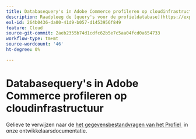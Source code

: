 ```yaml
---
title: Databasequery's in Adobe Commerce profileren op cloudinfrastructuur
description: Raadpleeg de [query's voor de profieldatabase](https://experienceleague.adobe.com/nl/docs/commerce-cloud-service/user-guide/develop/storage/profile-database-queries) in de documentatie voor ontwikkelaars.
exl-id: 264b0436-da00-41d9-b057-d1453956f849
feature: Cloud
source-git-commit: 2aeb2355b74d1cdfc62b5e7c5aa04fcd0a654733
workflow-type: tm+mt
source-wordcount: '46'
ht-degree: 0%

---
```


# Databasequery&#39;s in Adobe Commerce profileren op cloudinfrastructuur

Gelieve te verwijzen naar de [&#x200B; het gegevensbestandvragen van het Profiel &#x200B;](https://experienceleague.adobe.com/nl/docs/commerce-cloud-service/user-guide/develop/storage/profile-database-queries) in onze ontwikkelaarsdocumentatie.
